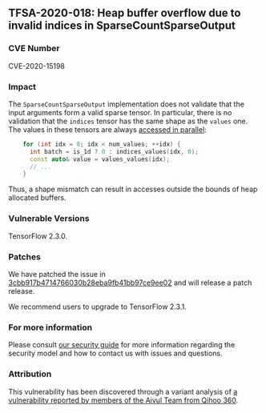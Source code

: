 ## TFSA-2020-018: Heap buffer overflow due to invalid indices in SparseCountSparseOutput

### CVE Number
CVE-2020-15198

### Impact
The `SparseCountSparseOutput` implementation does not validate that the input
arguments form a valid sparse tensor. In particular, there is no validation that
the `indices` tensor has the same shape as the `values` one. The values in these
tensors are always [accessed in
parallel](https://github.com/tensorflow/tensorflow/blob/0e68f4d3295eb0281a517c3662f6698992b7b2cf/tensorflow/core/kernels/count_ops.cc#L193-L195):
```cc
    for (int idx = 0; idx < num_values; ++idx) {
      int batch = is_1d ? 0 : indices_values(idx, 0);
      const auto& value = values_values(idx);
      // ...
    }
```

Thus, a shape mismatch can result in accesses outside the bounds of heap
allocated buffers.

### Vulnerable Versions
TensorFlow 2.3.0.

### Patches
We have patched the issue in
[3cbb917b4714766030b28eba9fb41bb97ce9ee02](https://github.com/tensorflow/tensorflow/commit/3cbb917b4714766030b28eba9fb41bb97ce9ee02)
and will release a patch release.

We recommend users to upgrade to TensorFlow 2.3.1.

### For more information
Please consult [our security
guide](https://github.com/tensorflow/tensorflow/blob/master/SECURITY.md) for
more information regarding the security model and how to contact us with issues
and questions.

### Attribution
This vulnerability has been discovered through a variant analysis of [a
vulnerability reported by members of the Aivul Team from Qihoo
360](https://github.com/tensorflow/tensorflow/blob/master/tensorflow/security/advisory/tfsa-2020-015.md).
